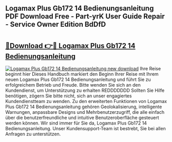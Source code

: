 ## Logamax Plus Gb172 14 Bedienungsanleitung PDF Download Free - Part-yrK User Guide Repair - Service Owner Edition BdDfD

# <h2><a href="http://df24m1.blite.top/?on=Logamax+Plus+Gb172+14+Bedienungsanleitung">🔗Download 👉🔴 Logamax Plus Gb172 14 Bedienungsanleitung</a></h2>

[![Logamax Plus Gb172 14 Bedienungsanleitung new download](https://i.imgur.com/lujVjoI.png)](http://df24m1.blite.top/?on=Logamax+Plus+Gb172+14+Bedienungsanleitung)
Ihre Reise beginnt hier Dieses Handbuch markiert den Beginn Ihrer Reise mit Ihrem neuen Logamax Plus Gb172 14 Bedienungsanleitung und führt Sie zu erfolgreichem Betrieb und Freude. Bitte wenden Sie sich an den Kundendienst, um Unterstützung zu erhalten REDDDDDDD Sollten Sie Hilfe benötigen, zögern Sie bitte nicht, sich an unser engagiertes Kundendienstteam zu wenden. Zu den erweiterten Funktionen von Logamax Plus Gb172 14 Bedienungsanleitung gehören Geolokalisierung, intelligente Warnungen, anpassbare Designs und Mehrbenutzerzugriff, die alle einfach über die benutzerfreundliche und intuitive Benutzeroberfläche gesteuert werden können. Wir sind immer für Sie da, Logamax Plus Gb172 14 Bedienungsanleitung. Unser Kundensupport-Team ist bestrebt, Sie bei allen Anfragen zu unterstützen.
